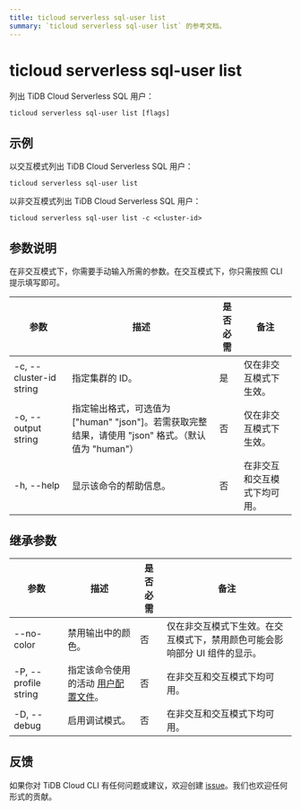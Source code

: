```yaml
---
title: ticloud serverless sql-user list
summary: `ticloud serverless sql-user list` 的参考文档。
---
```


# ticloud serverless sql-user list

列出 TiDB Cloud Serverless SQL 用户：

```shell
ticloud serverless sql-user list [flags]
```

## 示例

以交互模式列出 TiDB Cloud Serverless SQL 用户：

```shell
ticloud serverless sql-user list
```

以非交互模式列出 TiDB Cloud Serverless SQL 用户：

```shell
ticloud serverless sql-user list -c <cluster-id>
```

## 参数说明

在非交互模式下，你需要手动输入所需的参数。在交互模式下，你只需按照 CLI 提示填写即可。

| 参数                      | 描述                                                                                                   | 是否必需 | 备注                                         |
|---------------------------|--------------------------------------------------------------------------------------------------------|----------|----------------------------------------------|
| -c, --cluster-id string   | 指定集群的 ID。                                                                                        | 是       | 仅在非交互模式下生效。                      |
| -o, --output string       | 指定输出格式，可选值为 ["human" "json"]。若需获取完整结果，请使用 "json" 格式。（默认值为 "human"）     | 否       | 仅在非交互模式下生效。                      |
| -h, --help                | 显示该命令的帮助信息。                                                                                 | 否       | 在非交互和交互模式下均可用。                |

## 继承参数

| 参数                    | 描述                                                                                          | 是否必需 | 备注                                                                                 |
|-------------------------|-----------------------------------------------------------------------------------------------|----------|--------------------------------------------------------------------------------------|
| --no-color              | 禁用输出中的颜色。                                                                            | 否       | 仅在非交互模式下生效。在交互模式下，禁用颜色可能会影响部分 UI 组件的显示。           |
| -P, --profile string    | 指定该命令使用的活动 [用户配置文件](/tidb-cloud/cli-reference.md#user-profile)。              | 否       | 在非交互和交互模式下均可用。                                                        |
| -D, --debug             | 启用调试模式。                                                                                | 否       | 在非交互和交互模式下均可用。                                                        |

## 反馈

如果你对 TiDB Cloud CLI 有任何问题或建议，欢迎创建 [issue](https://github.com/tidbcloud/tidbcloud-cli/issues/new/choose)。我们也欢迎任何形式的贡献。